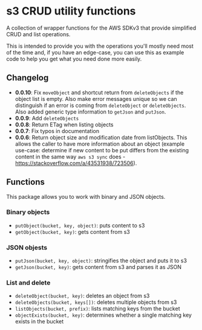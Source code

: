 # s3 CRUD utility functions

A collection of wrapper functions for the AWS SDKv3 that provide simplified CRUD and list operations.

This is intended to provide you with the operations you'll mostly need most of the time and, if you have an edge-case, you can use this as example code to help you get what you need done more easily.

## Changelog
 * **0.0.10**: Fix `moveObject` and shortcut return from `deleteObjects` if the object list is empty. Also make error messages unique so we can distinguish if an error is coming from `deleteObject` or `deleteObjects`. Also added generic type information to `getJson` and `putJson`.
 * **0.0.9**: Add `deleteObjects`
 * **0.0.8**: Return ETag when listing objects
 * **0.0.7**: Fix typos in documentation
 * **0.0.6**: Return object size and modification date from listObjects. This allows the caller to have more information about an object (example use-case: determine if new content to be put differs from the existing content in the same way `aws s3 sync` does - https://stackoverflow.com/a/43531938/723506).

## Functions

This package allows you to work with binary and JSON objects.

### Binary objects

 * `putObject(bucket, key, object)`: puts content to s3
 * `getObject(bucket, key)`: gets content from s3

### JSON objests

 * `putJson(bucket, key, object)`: stringifies the object and puts it to s3
 * `getJson(bucket, key)`: gets content from s3 and parses it as JSON

### List and delete

 * `deleteObject(bucket, key)`: deletes an object from s3
 * `deleteObjects(bucket, keys[])`: deletes multiple objects from s3
 * `listObjects(bucket, prefix)`: lists matching keys from the bucket
 * `objectExists(bucket, key)`: determines whether a single matching key exists in the bucket
